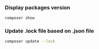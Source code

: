 ### Display packages version

```bash
composer show
```

### Update .lock file based on .json file

```bash
composer update --lock
```
